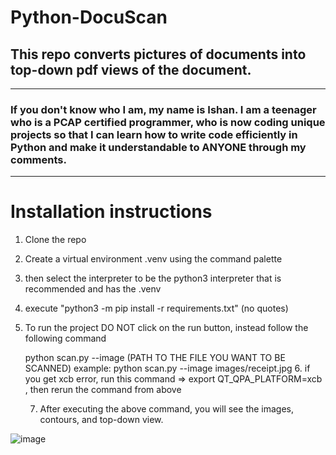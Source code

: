 # Python-DocuScan

## This repo converts pictures of documents into top-down pdf views of the document. 
------------------------------------
### If you don't know who I am, my name is Ishan. I am a teenager who is a PCAP certified programmer, who is now coding unique projects so that I can learn how to write code efficiently in Python and make it understandable to ANYONE through my comments.
------------------------------
# Installation instructions

1. Clone the repo
2. Create a virtual environment .venv using the command palette
3. then select the interpreter to be the python3 interpreter that is recommended and has the .venv
4. execute "python3 -m pip install -r requirements.txt" (no quotes)
5. To run the project DO NOT click on the run button, instead follow the following command

   python scan.py --image (PATH TO THE FILE YOU WANT TO BE SCANNED)
   example: python scan.py --image images/receipt.jpg
   6. if you get xcb error, run this command => export QT_QPA_PLATFORM=xcb , then rerun the command from above

   7. After executing the above command, you will see the images, contours, and top-down view. 

![image](https://github.com/user-attachments/assets/34a9d978-ceaa-47d3-a964-fbd0c162658d)
